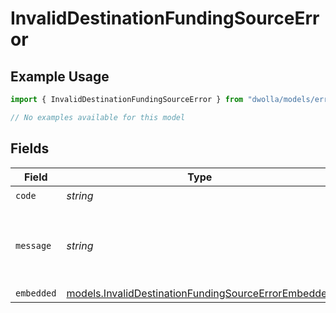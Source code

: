 # InvalidDestinationFundingSourceError

## Example Usage

```typescript
import { InvalidDestinationFundingSourceError } from "dwolla/models/errors";

// No examples available for this model
```

## Fields

| Field                                                                                                               | Type                                                                                                                | Required                                                                                                            | Description                                                                                                         | Example                                                                                                             |
| ------------------------------------------------------------------------------------------------------------------- | ------------------------------------------------------------------------------------------------------------------- | ------------------------------------------------------------------------------------------------------------------- | ------------------------------------------------------------------------------------------------------------------- | ------------------------------------------------------------------------------------------------------------------- |
| `code`                                                                                                              | *string*                                                                                                            | :heavy_check_mark:                                                                                                  | N/A                                                                                                                 | ValidationError                                                                                                     |
| `message`                                                                                                           | *string*                                                                                                            | :heavy_check_mark:                                                                                                  | N/A                                                                                                                 | Validation error(s) present. See embedded errors list for more details.                                             |
| `embedded`                                                                                                          | [models.InvalidDestinationFundingSourceErrorEmbedded](../../models/invaliddestinationfundingsourceerrorembedded.md) | :heavy_minus_sign:                                                                                                  | N/A                                                                                                                 |                                                                                                                     |